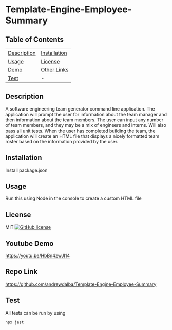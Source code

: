 # Template-Engine-Employee-Summary
## Table of Contents
| | |
|-|-|
[Description](#description) | [Installation](#installation)
[Usage](#usage) | [License](#license)
[Demo](#youtube-demo) | [Other Links](#repo-link)
[Test](#test) | -


## Description
A software engineering team generator command line application. The application will prompt the user for information about the team manager and then information about the team members. The user can input any number of team members, and they may be a mix of engineers and interns. Will also pass all unit tests. When the user has completed building the team, the application will create an HTML file that displays a nicely formatted team roster based on the information provided by the user.

## Installation
Install package.json

## Usage
Run this using Node in the console to create a custom HTML file

## License
MIT
[![GitHub license](https://img.shields.io/github/license/andrewdalba/template-engine-employee-summary.svg)](https://img.shields.io/github/license/andrewdalba/template-engine-employee-summary)

## Youtube Demo
https://youtu.be/HbBn4zwJI14 

## Repo Link
https://github.com/andrewdalba/Template-Engine-Employee-Summary 

## Test
All tests can be run by using
```
npx jest
```
